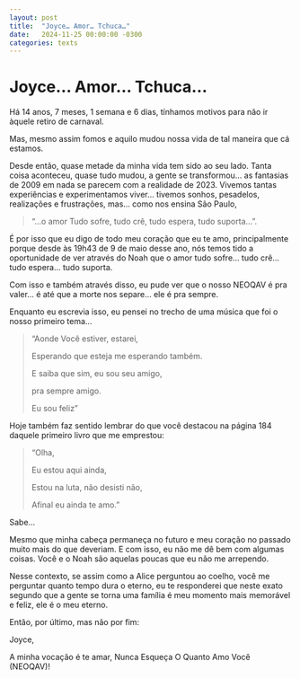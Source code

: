 ```yaml
---
layout: post
title:  "Joyce… Amor… Tchuca…"
date:   2024-11-25 00:00:00 -0300
categories: texts
---
```

# Joyce… Amor… Tchuca…

Há 14 anos, 7 meses, 1 semana e 6 dias, tínhamos motivos para não ir àquele retiro de carnaval.

Mas, mesmo assim fomos e aquilo mudou nossa vida de tal maneira que cá estamos.

Desde então, quase metade da minha vida tem sido ao seu lado. Tanta coisa aconteceu, quase tudo mudou, a gente se transformou… as fantasias de 2009 em nada se parecem com a realidade de 2023. Vivemos tantas experiências e experimentamos viver… 
tivemos sonhos, pesadelos, realizações e frustrações, mas… como nos ensina São Paulo, 

>“...o amor Tudo sofre, tudo crê, tudo espera, tudo suporta…”. 

É por isso que eu digo de todo meu coração que eu te amo, principalmente porque desde às 19h43 de 9 de maio desse ano, nós temos tido a oportunidade de ver através do Noah que o amor tudo sofre… tudo crê… tudo espera… tudo suporta.

Com isso e também através disso, eu pude ver que o nosso NEOQAV é pra valer… é até que a morte nos separe… ele é pra sempre.

Enquanto eu escrevia isso, eu pensei no trecho de uma música que foi o nosso primeiro tema…

>“Aonde Você estiver, estarei,
>
>Esperando que esteja me esperando também.
>
>E saiba que sim, eu sou seu amigo,
>
>pra sempre amigo.
>
>Eu sou feliz”

Hoje também faz sentido lembrar do que você destacou na página 184 daquele primeiro livro que me emprestou:

>“Olha, 
>
>Eu estou aqui ainda, 
>
>Estou na luta, não desisti não, 
>
>Afinal eu ainda te amo.”

Sabe… 

Mesmo que minha cabeça permaneça no futuro e meu coração no passado muito mais do que deveriam. E com isso, eu não me dê bem com algumas coisas. Você e o Noah são aquelas poucas que eu não me arrependo.

Nesse contexto, se assim como a Alice perguntou ao coelho, você me perguntar quanto tempo dura o eterno, eu te responderei que neste exato segundo que a gente se torna uma família é meu momento mais memorável e feliz, ele é o meu eterno.

Então, por último, mas não por fim:

Joyce, 

A minha vocação é te amar, Nunca Esqueça O Quanto Amo Você (NEOQAV)!
